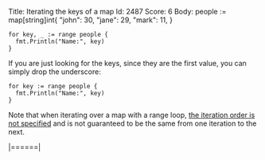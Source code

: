 Title: Iterating the keys of a map
Id: 2487
Score: 6
Body:
    people := map[string]int{
      "john": 30,
      "jane": 29,
      "mark": 11,
    }

    for key, _ := range people {
      fmt.Println("Name:", key)
    }

If you are just looking for the keys, since they are the first value, you can simply drop the underscore:

    for key := range people {
      fmt.Println("Name:", key)
    }

Note that when iterating over a map with a range loop, [the iteration order is not specified](https://blog.golang.org/go-maps-in-action) and is not guaranteed to be the same from one iteration to the next. 

|======|
